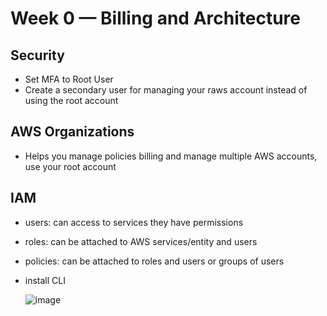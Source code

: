 # Week 0 — Billing and Architecture




## Security
- Set MFA to Root User
- Create a secondary user for managing your raws account instead of using the root account


## AWS Organizations
- Helps you manage policies billing and manage multiple AWS accounts, use your root account 



## IAM
- users: can access to services they have permissions
- roles: can be attached to AWS services/entity and users
- policies: can be attached to roles and users or groups of users

- install CLI
  
  ![image](https://github.com/AFernandoGonzalez/aws-bootcamp-cruddur-2023/assets/58346389/e1ca30e8-f6b2-4665-8a02-dba5dda51853)




